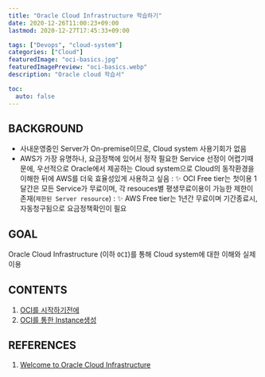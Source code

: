```yaml
---
title: "Oracle Cloud Infrastructure 학습하기"
date: 2020-12-26T11:00:23+09:00
lastmod: 2020-12-27T17:45:33+09:00

tags: ["Devops", "cloud-system"]
categories: ["Cloud"]
featuredImage: "oci-basics.jpg"
featuredImagePreview: "oci-basics.webp"
description: "Oracle cloud 학습서"

toc:
  auto: false
---
```


<!--more-->

## BACKGROUND

- 사내운영중인 Server가 On-premise이므로, Cloud system 사용기회가 없음
- AWS가 가장 유명하나, 요금정책에 있어서 정작 필요한 Service 선정이 어렵기때문에,
  우선적으로 Oracle에서 제공하는 Cloud system으로 Cloud의 동작환경을 이해한 뒤에 AWS를 더욱 효율성있게 사용하고 싶음
  : ✨ OCI Free tier는 첫이용 1달간은 모든 Service가 무료이며, 각 resouces별 평생무료이용이 가능한 제한이 존재(`제한된 Server resource`)
  : ✨ AWS Free tier는 1년간 무료이며 기간종료시, 자동청구됨으로 요금정책확인이 필요

## GOAL

Oracle Cloud Infrastructure (이하 `OCI`)를 통해 Cloud system에 대한 이해와 실제이용

## CONTENTS

1. [OCI를 시작하기전에](../oci-before/)
1. [OCI를 통한 Instance생성](../oci-create-first-instance/)

## REFERENCES

1. [Welcome to Oracle Cloud Infrastructure](https://docs.oracle.com/en-us/iaas/Content/GSG/Concepts/baremetalintro.htm)
